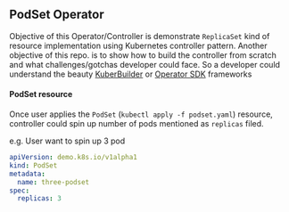 ## PodSet Operator 

Objective of this Operator/Controller is demonstrate `ReplicaSet` kind of resource
implementation using Kubernetes controller pattern.
Another objective of this repo. is to show how to build the controller from scratch and what challenges/gotchas developer could face. 
So a developer could understand the beauty [KuberBuilder](https://github.com/kubernetes-sigs/kubebuilder) or [Operator SDK](https://github.com/operator-framework/operator-sdk) frameworks


#### PodSet resource

Once user applies the `PodSet` (`kubectl apply -f podset.yaml`) resource, controller could spin up
number of pods mentioned as `replicas` filed.

e.g. User want to spin up 3 pod

```yaml
apiVersion: demo.k8s.io/v1alpha1
kind: PodSet
metadata:
  name: three-podset
spec:
  replicas: 3
```
